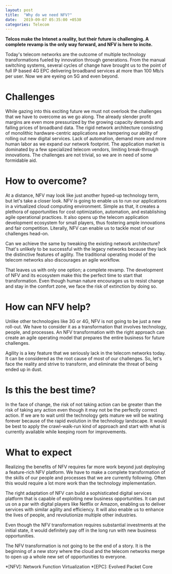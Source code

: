 ```yaml
---
layout: post
title:  "Why do we need NFV?"
date:   2019-09-07 05:35:00 +0530
categories: Telecom
---
```

**Telcos make the Intenet a reality, but their future is challenging. A complete revamp is the only way forward, and NFV is here to incite.**

Today's telecom networks are the outcome of multiple technology transformations fueled by innovation through generations. From the manual switching systems, several cycles of change have brought us to the point of full IP based 4G EPC delivering broadband services at more than 100 Mb/s per user. Now we are eyeing on 5G and even beyond.   

# Challenges  

While gazing into this exciting future we must not overlook the challenges that we have to overcome as we go along. The already slender profit margins are even more pressurized by the growing capacity demands and falling prices of broadband data. The rigid network architecture consisting of monolithic hardware-centric applications are hampering our ability of rolling out new digital services. Lack of automation, demand more and more human labor as we expand our network footprint. The application market is dominated by a few specialized telecom vendors, limiting break-through innovations. The challenges are not trivial, so we are in need of some formidable aid.  

# How to overcome?  

At a distance, NFV may look like just another hyped-up technology term, but let's take a closer look. NFV is going to enable us to run our applications in a virtualized cloud computing environment. Simple as that, it creates a plethora of opportunities for cost optimization, automation, and establishing agile operational practices. It also opens up the telecom application development ecosystem for small players, thus fostering ample innovations and fair competition. Literally, NFV can enable us to tackle most of our challenges head-on.  

Can we achieve the same by tweaking the existing network architecture? That's unlikely to be successful with the legacy networks because they lack the distinctive features of agility. The traditional operating model of the telecom networks also discourages an agile workflow.  

That leaves us with only one option; a complete revamp. The development of NFV and its ecosystem make this the perfect time to start that transformation. Even though human nature encourages us to resist change and stay in the comfort zone, we face the risk of extinction by doing so.   

# How can NFV help?  

Unlike other technologies like 3G or 4G, NFV is not going to be just a new roll-out. We have to consider it as a transformation that involves technology, people, and processes. An NFV transformation with the right approach can create an agile operating model that prepares the entire business for future challenges.   

Agility is a key feature that we seriously lack in the telecom networks today. It can be considered as the root cause of most of our challenges. So, let's face the reality and strive to transform, and eliminate the threat of being ended up in dust.   

# Is this the best time?  

In the face of change, the risk of not taking action can be greater than the risk of taking any action even though it may not be the perfectly correct action. If we are to wait until the technology gets mature we will be waiting forever because of the rapid evolution in the technology landscape. It would be best to apply the crawl-walk-run kind of approach and start with what is currently available while keeping room for improvements.    

# What to expect  

Realizing the benefits of NFV requires far more work beyond just deploying a feature-rich NFV platform. We have to make a complete transformation of the skills of our people and processes that we are currently following. Often this would require a lot more work than the technology implementation.  

The right adaptation of NFV can build a sophisticated digital services platform that is capable of exploiting new business opportunities. It can put us on a par with digital players like Netflix or Amazon, enabling us to deliver services with similar agility and efficiency. It will also enable us to enhance the lives of people, and revolutionize multiple other industries.   

Even though the NFV transformation requires substantial investments at the initial state, it would definitely pay off in the long run with new business opportunities.   

The NFV transformation is not going to be the end of a story. It is the beginning of a new story where the cloud and the telecom networks merge to open up a whole new set of opportunities to everyone.  

*[NFV]: Network Function Virtualization
*[EPC]: Evolved Packet Core
